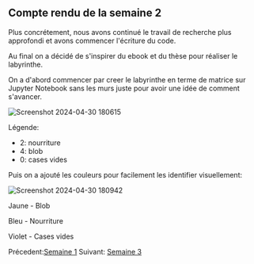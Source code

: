 ## Compte rendu de la semaine 2

Plus concrétement, nous avons continué le travail de recherche plus approfondi et avons commencer l'écriture du code.

Au final on a décidé de s'inspirer du ebook et du thèse pour réaliser le labyrinthe.

On a d'abord commencer par creer le labyrinthe en terme de matrice sur Jupyter Notebook sans les murs juste pour avoir une idée de comment s'avancer.


![Screenshot 2024-04-30 180615](https://github.com/are-dynamic-2024-g4/croissance-du-blob/assets/160231182/a3f40e91-bec5-472e-9940-28dd465b176a)

Légende: 
- 2: nourriture
- 4: blob
- 0: cases vides

Puis on a ajouté les couleurs pour facilement les identifier visuellement:

![Screenshot 2024-04-30 180942](https://github.com/are-dynamic-2024-g4/croissance-du-blob/assets/160231182/afc47d49-44a3-4b99-8e80-33c13bfcd7bb)


Jaune - Blob

Bleu - Nourriture

Violet - Cases vides


Précedent:[Semaine 1](https://are-dynamic-2024-g4.github.io/croissance-du-blob/semaine1)   Suivant: [Semaine 3](https://are-dynamic-2024-g4.github.io/croissance-du-blob/semaine3)

